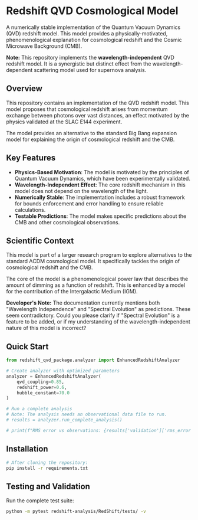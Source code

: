 # Redshift QVD Cosmological Model

A numerically stable implementation of the Quantum Vacuum Dynamics (QVD) redshift model. This model provides a physically-motivated, phenomenological explanation for cosmological redshift and the Cosmic Microwave Background (CMB).

**Note:** This repository implements the **wavelength-independent** QVD redshift model. It is a synergistic but distinct effect from the wavelength-dependent scattering model used for supernova analysis.

## Overview

This repository contains an implementation of the QVD redshift model. This model proposes that cosmological redshift arises from momentum exchange between photons over vast distances, an effect motivated by the physics validated at the SLAC E144 experiment.

The model provides an alternative to the standard Big Bang expansion model for explaining the origin of cosmological redshift and the CMB.

## Key Features

- **Physics-Based Motivation**: The model is motivated by the principles of Quantum Vacuum Dynamics, which have been experimentally validated.
- **Wavelength-Independent Effect**: The core redshift mechanism in this model does not depend on the wavelength of the light.
- **Numerically Stable**: The implementation includes a robust framework for bounds enforcement and error handling to ensure reliable calculations.
- **Testable Predictions**: The model makes specific predictions about the CMB and other cosmological observations.

## Scientific Context

This model is part of a larger research program to explore alternatives to the standard ΛCDM cosmological model. It specifically tackles the origin of cosmological redshift and the CMB.

The core of the model is a phenomenological power law that describes the amount of dimming as a function of redshift. This is enhanced by a model for the contribution of the Intergalactic Medium (IGM).

**Developer's Note:** The documentation currently mentions both "Wavelength Independence" and "Spectral Evolution" as predictions. These seem contradictory. Could you please clarify if "Spectral Evolution" is a feature to be added, or if my understanding of the wavelength-independent nature of this model is incorrect?

## Quick Start

```python
from redshift_qvd_package.analyzer import EnhancedRedshiftAnalyzer

# Create analyzer with optimized parameters
analyzer = EnhancedRedshiftAnalyzer(
    qvd_coupling=0.85,
    redshift_power=0.6,
    hubble_constant=70.0
)

# Run a complete analysis
# Note: The analysis needs an observational data file to run.
# results = analyzer.run_complete_analysis()

# print(f"RMS error vs observations: {results['validation']['rms_error']:.3f} mag")
```

## Installation

```bash
# After cloning the repository:
pip install -r requirements.txt
```

## Testing and Validation

Run the complete test suite:

```bash
python -m pytest redshift-analysis/RedShift/tests/ -v
```
